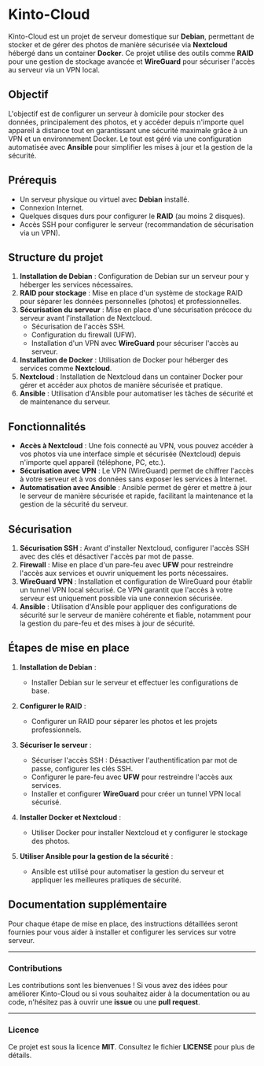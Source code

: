 # Kinto-Cloud

Kinto-Cloud est un projet de serveur domestique sur **Debian**, permettant de stocker et de gérer des photos de manière sécurisée via **Nextcloud** hébergé dans un container **Docker**. Ce projet utilise des outils comme **RAID** pour une gestion de stockage avancée et **WireGuard** pour sécuriser l'accès au serveur via un VPN local.

## Objectif

L'objectif est de configurer un serveur à domicile pour stocker des données, principalement des photos, et y accéder depuis n'importe quel appareil à distance tout en garantissant une sécurité maximale grâce à un VPN et un environnement Docker. Le tout est géré via une configuration automatisée avec **Ansible** pour simplifier les mises à jour et la gestion de la sécurité.

## Prérequis

- Un serveur physique ou virtuel avec **Debian** installé.
- Connexion Internet.
- Quelques disques durs pour configurer le **RAID** (au moins 2 disques).
- Accès SSH pour configurer le serveur (recommandation de sécurisation via un VPN).

## Structure du projet

1. **Installation de Debian** : Configuration de Debian sur un serveur pour y héberger les services nécessaires.
2. **RAID pour stockage** : Mise en place d'un système de stockage RAID pour séparer les données personnelles (photos) et professionnelles.
3. **Sécurisation du serveur** : Mise en place d'une sécurisation précoce du serveur avant l'installation de Nextcloud.
   - Sécurisation de l'accès SSH.
   - Configuration du firewall (UFW).
   - Installation d'un VPN avec **WireGuard** pour sécuriser l'accès au serveur.
4. **Installation de Docker** : Utilisation de Docker pour héberger des services comme **Nextcloud**.
5. **Nextcloud** : Installation de Nextcloud dans un container Docker pour gérer et accéder aux photos de manière sécurisée et pratique.
6. **Ansible** : Utilisation d'Ansible pour automatiser les tâches de sécurité et de maintenance du serveur.

## Fonctionnalités

- **Accès à Nextcloud** : Une fois connecté au VPN, vous pouvez accéder à vos photos via une interface simple et sécurisée (Nextcloud) depuis n'importe quel appareil (téléphone, PC, etc.).
- **Sécurisation avec VPN** : Le VPN (WireGuard) permet de chiffrer l'accès à votre serveur et à vos données sans exposer les services à Internet.
- **Automatisation avec Ansible** : Ansible permet de gérer et mettre à jour le serveur de manière sécurisée et rapide, facilitant la maintenance et la gestion de la sécurité du serveur.

## Sécurisation

1. **Sécurisation SSH** : Avant d'installer Nextcloud, configurer l'accès SSH avec des clés et désactiver l'accès par mot de passe.
2. **Firewall** : Mise en place d'un pare-feu avec **UFW** pour restreindre l'accès aux services et ouvrir uniquement les ports nécessaires.
3. **WireGuard VPN** : Installation et configuration de WireGuard pour établir un tunnel VPN local sécurisé. Ce VPN garantit que l'accès à votre serveur est uniquement possible via une connexion sécurisée.
4. **Ansible** : Utilisation d'Ansible pour appliquer des configurations de sécurité sur le serveur de manière cohérente et fiable, notamment pour la gestion du pare-feu et des mises à jour de sécurité.

## Étapes de mise en place

1. **Installation de Debian** :
   - Installer Debian sur le serveur et effectuer les configurations de base.

2. **Configurer le RAID** :
   - Configurer un RAID pour séparer les photos et les projets professionnels.

3. **Sécuriser le serveur** :
   - Sécuriser l'accès SSH : Désactiver l'authentification par mot de passe, configurer les clés SSH.
   - Configurer le pare-feu avec **UFW** pour restreindre l'accès aux services.
   - Installer et configurer **WireGuard** pour créer un tunnel VPN local sécurisé.

4. **Installer Docker et Nextcloud** :
   - Utiliser Docker pour installer Nextcloud et y configurer le stockage des photos.
   
5. **Utiliser Ansible pour la gestion de la sécurité** :
   - Ansible est utilisé pour automatiser la gestion du serveur et appliquer les meilleures pratiques de sécurité.

## Documentation supplémentaire

Pour chaque étape de mise en place, des instructions détaillées seront fournies pour vous aider à installer et configurer les services sur votre serveur.

---

### Contributions

Les contributions sont les bienvenues ! Si vous avez des idées pour améliorer Kinto-Cloud ou si vous souhaitez aider à la documentation ou au code, n'hésitez pas à ouvrir une **issue** ou une **pull request**.

---

### Licence

Ce projet est sous la licence **MIT**. Consultez le fichier **LICENSE** pour plus de détails.
